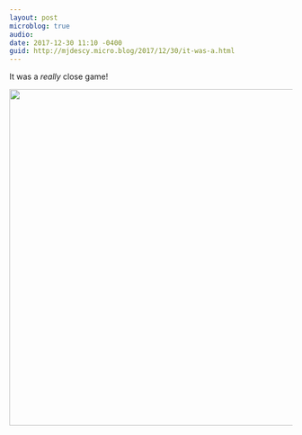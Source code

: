 ```yaml
---
layout: post
microblog: true
audio: 
date: 2017-12-30 11:10 -0400
guid: http://mjdescy.micro.blog/2017/12/30/it-was-a.html
---
```

It was a _really_ close game!

<img src="http://mjdescy.micro.blog/uploads/2017/307c52335b.jpg" width="600" height="599" />
